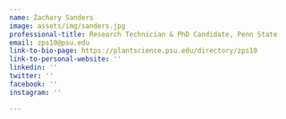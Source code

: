 ```yaml
---
name: Zachary Sanders
image: assets/img/sanders.jpg
professional-title: Research Technician & PhD Candidate, Penn State
email: zps10@psu.edu
link-to-bio-page: https://plantscience.psu.edu/directory/zps10
link-to-personal-website: ''
linkedin: ''
twitter: ''
facebook: ''
instagram: ''

---
```

